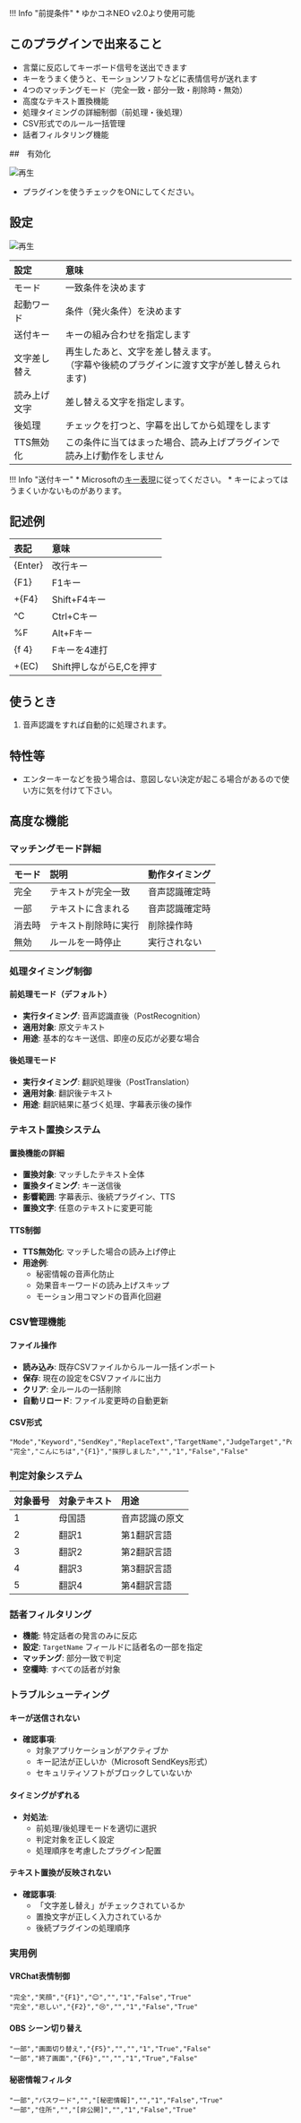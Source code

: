 !!! Info "前提条件"
    * ゆかコネNEO v2.0より使用可能

## このプラグインで出来ること

* 言葉に反応してキーボード信号を送出できます
* キーをうまく使うと、モーションソフトなどに表情信号が送れます
* 4つのマッチングモード（完全一致・部分一致・削除時・無効）
* 高度なテキスト置換機能
* 処理タイミングの詳細制御（前処理・後処理）
* CSV形式でのルール一括管理
* 話者フィルタリング機能

##　有効化

![再生](images/plugin_hotkey_p1.png)

* プラグインを使うチェックをONにしてください。

## 設定

![再生](images/plugin_hotkey_p2.png)

|設定|意味|
|:--|:---|
|モード|一致条件を決めます|
|起動ワード|条件（発火条件）を決めます|
|送付キー|キーの組み合わせを指定します|
|文字差し替え|再生したあと、文字を差し替えます。<br>（字幕や後続のプラグインに渡す文字が差し替えられます)|
|読み上げ文字|差し替える文字を指定します。|
|後処理|チェックを打つと、字幕を出してから処理をします|
|TTS無効化|この条件に当てはまった場合、読み上げプラグインで読み上げ動作をしません|

!!! Info "送付キー"
    * Microsoftの[キー表現](https://docs.microsoft.com/ja-jp/dotnet/api/system.windows.forms.sendkeys.send?view=windowsdesktop-6.0)に従ってください。
    * キーによってはうまくいかないものがあります。

## 記述例

|表記      | 意味          |
|:---------|:--------------|
|{Enter}   |改行キー       |
|{F1}      |F1キー         |
|+{F4}     |Shift+F4キー   |
|^C        |Ctrl+Cキー     |
|%F        |Alt+Fキー      |
|{f 4}     |Fキーを4連打   |
|+(EC)     |Shift押しながらE,Cを押す  |



## 使うとき

1. 音声認識をすれば自動的に処理されます。

## 特性等

* エンターキーなどを扱う場合は、意図しない決定が起こる場合があるので使い方に気を付けて下さい。

## 高度な機能

### マッチングモード詳細

| モード | 説明 | 動作タイミング |
|:------|:-----|:-------------|
| 完全 | テキストが完全一致 | 音声認識確定時 |
| 一部 | テキストに含まれる | 音声認識確定時 |
| 消去時 | テキスト削除時に実行 | 削除操作時 |
| 無効 | ルールを一時停止 | 実行されない |

### 処理タイミング制御

#### 前処理モード（デフォルト）
* **実行タイミング**: 音声認識直後（PostRecognition）
* **適用対象**: 原文テキスト
* **用途**: 基本的なキー送信、即座の反応が必要な場合

#### 後処理モード
* **実行タイミング**: 翻訳処理後（PostTranslation）
* **適用対象**: 翻訳後テキスト
* **用途**: 翻訳結果に基づく処理、字幕表示後の操作

### テキスト置換システム

#### 置換機能の詳細
* **置換対象**: マッチしたテキスト全体
* **置換タイミング**: キー送信後
* **影響範囲**: 字幕表示、後続プラグイン、TTS
* **置換文字**: 任意のテキストに変更可能

#### TTS制御
* **TTS無効化**: マッチした場合の読み上げ停止
* **用途例**: 
  - 秘密情報の音声化防止
  - 効果音キーワードの読み上げスキップ
  - モーション用コマンドの音声化回避

### CSV管理機能

#### ファイル操作
* **読み込み**: 既存CSVファイルからルール一括インポート
* **保存**: 現在の設定をCSVファイルに出力
* **クリア**: 全ルールの一括削除
* **自動リロード**: ファイル変更時の自動更新

#### CSV形式
```csv
"Mode","Keyword","SendKey","ReplaceText","TargetName","JudgeTarget","Post","NoSpeak"
"完全","こんにちは","{F1}","挨拶しました","","1","False","False"
```

### 判定対象システム

| 対象番号 | 対象テキスト | 用途 |
|:---------|:-------------|:-----|
| 1 | 母国語 | 音声認識の原文 |
| 2 | 翻訳1 | 第1翻訳言語 |
| 3 | 翻訳2 | 第2翻訳言語 |
| 4 | 翻訳3 | 第3翻訳言語 |
| 5 | 翻訳4 | 第4翻訳言語 |

### 話者フィルタリング

* **機能**: 特定話者の発言のみに反応
* **設定**: `TargetName` フィールドに話者名の一部を指定
* **マッチング**: 部分一致で判定
* **空欄時**: すべての話者が対象

### トラブルシューティング

#### キーが送信されない
* **確認事項**:
  - 対象アプリケーションがアクティブか
  - キー記法が正しいか（Microsoft SendKeys形式）
  - セキュリティソフトがブロックしていないか

#### タイミングがずれる
* **対処法**:
  - 前処理/後処理モードを適切に選択
  - 判定対象を正しく設定
  - 処理順序を考慮したプラグイン配置

#### テキスト置換が反映されない
* **確認事項**:
  - 「文字差し替え」がチェックされているか
  - 置換文字が正しく入力されているか
  - 後続プラグインの処理順序

### 実用例

#### VRChat表情制御
```csv
"完全","笑顔","{F1}","😊","","1","False","True"
"完全","悲しい","{F2}","😢","","1","False","True"
```

#### OBS シーン切り替え
```csv
"一部","画面切り替え","{F5}","","","1","True","False"
"一部","終了画面","{F6}","","","1","True","False"
```

#### 秘密情報フィルタ
```csv
"一部","パスワード","","[秘密情報]","","1","False","True"
"一部","住所","","[非公開]","","1","False","True"
```

